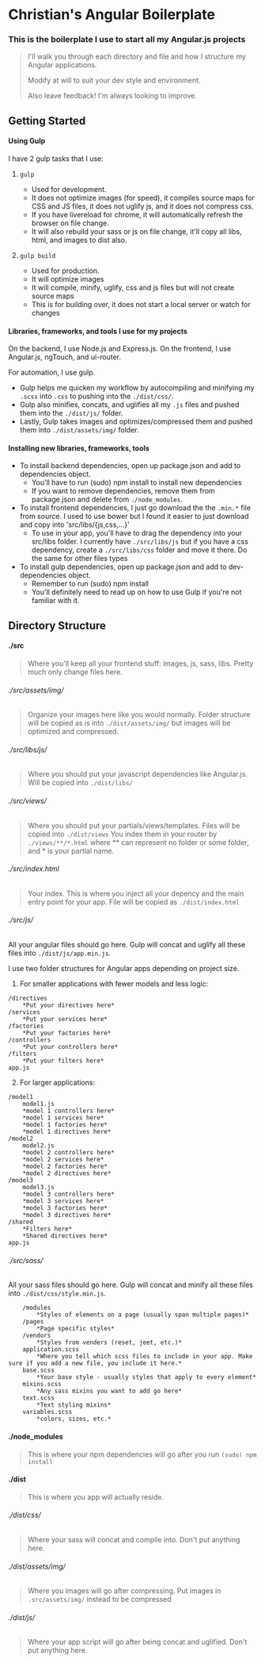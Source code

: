 # Christian's Angular Boilerplate
### This is the boilerplate I use to start all my Angular.js projects

> I'll walk you through each directory and file and how I structure
> my Angular applications.
>
> Modify at will to suit your dev style and environment.
>
> Also leave feedback! I'm always looking to improve.

## Getting Started
#### Using Gulp
I have 2 gulp tasks that I use:

1) `gulp`
   - Used for development.
   - It does not optimize images (for speed), it compiles source maps for CSS and JS files, it does not uglify js, and it does not compress css.
   - If you have livereload for chrome, it will automatically refresh the browser on file change.
   - It will also rebuild your sass or js on file change, it'll copy all libs, html, and images to dist also.

2) `gulp build`
   - Used for production.
   - It will optimize images
   - It will compile, minify, uglify, css and js files but will not create source maps
   - This is for building over, it does not start a local server or watch for changes

#### Libraries, frameworks, and tools I use for my projects

On the backend, I use Node.js and Express.js.
On the frontend, I use Angular.js, ngTouch, and ui-router.

For automation, I use gulp.
- Gulp helps me quicken my workflow by autocompiling and minifying my `.scss` into `.css` to pushing into the `./dist/css/`.
- Gulp also minifies, concats, and uglifies all my `.js` files and pushed them into the `./dist/js/` folder.
- Lastly, Gulp takes images and optimizes/compressed them and pushed them into `./dist/assets/img/` folder.

#### Installing new libraries, frameworks, tools
- To install backend dependencies, open up package.json and add to dependencies object.
   - You'll have to run (sudo) npm install to install new dependencies
   - If you want to remove dependencies, remove them from package.json and delete from `./node_modules`.
- To install frontend dependencies, I just go download the the `.min.*` file from source. I used to use bower but I found it easier to just download and copy into 'src/libs/{js,css,...}'
   - To use in your app, you'll have to drag the dependency into your src/libs folder. I currently have `./src/libs/js` but if you have a css dependency, create a `./src/libs/css` folder and move it there. Do the same for other files types
- To install gulp dependencies, open up package.json and add to dev-dependencies object.
    - Remember to run (sudo) npm install
    - You'll definitely need to read up on how to use Gulp if you're not familiar with it.

## Directory Structure

#### ./src

> Where you'll keep all your frontend stuff: images, js, sass, libs. Pretty much only change files here. 

###### ./src/assets/img/
> Organize your images here like you would normally. Folder structure will be copied as is into `./dist/assets/img/` but images will be optimized and compressed.

###### ./src/libs/js/
> Where you should put your javascript dependencies like Angular.js. Will be copied into `./dist/libs/`

###### ./src/views/
> Where you should put your partials/views/templates. Files will be copied into `./dist/views`  You index them in your router by `./views/**/*.html` where \*\* can represent no folder or some folder, and \* is your partial name.

###### ./src/index.html
> Your index. This is where you inject all your depency and the main entry point for your app. File will be copied as `./dist/index.html`

###### ./src/js/
All your angular files should go here. Gulp will concat and uglify all these files into `./dist/js/app.min.js`.

I use two folder structures for Angular apps depending on project size.

1)  For smaller applications with fewer models and less logic:

```
/directives
    *Put your directives here*
/services
    *Put your services here*
/factories
    *Put your factories here*
/controllers
    *Put your controllers here*
/filters
    *Put your filters here*
app.js
```
2)  For larger applications:

```
/model1
    model1.js
    *model 1 controllers here*
    *model 1 services here*
    *model 1 factories here*
    *model 1 directives here*
/model2
    model2.js
    *model 2 controllers here*
    *model 2 services here*
    *model 2 factories here*
    *model 2 directives here*
/model3
    model3.js
    *model 3 controllers here*
    *model 3 services here*
    *model 3 factories here*
    *model 3 directives here*
/shared
    *Filters here*
    *Shared directives here*
app.js
```
###### ./src/sass/
All your sass files should go here. Gulp will concat and minify all these files into `./dist/css/style.min.js`.

```
    /modules
        *Styles of elements on a page (usually span multiple pages)*
    /pages
        *Page specific styles*
    /vendors
        *Styles from venders (reset, jeet, etc.)*
    application.scss
        *Where you tell which scss files to include in your app. Make sure if you add a new file, you include it here.*
    base.scss
        *Your base style - usually styles that apply to every element*
    mixins.scss
        *Any sass mixins you want to add go here*
    text.scss
        *Text styling mixins*
    variables.scss
        *colors, sizes, etc.*
```

#### ./node_modules
> This is where your npm dependencies will go after you run `(sudo) npm install`

#### ./dist
> This is where you app will actually reside.

###### ./dist/css/
> Where your sass will concat and compile into. Don't put anything here.

###### ./dist/assets/img/
> Where you images will go after compressing. Put images in `.src/assets/img/` instead to be compressed

###### ./dist/js/
> Where your app script will go after being concat and uglified. Don't put anything here.
